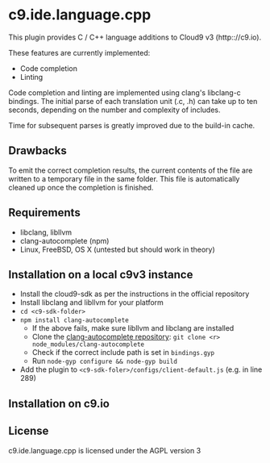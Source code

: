 c9.ide.language.cpp
===================

This plugin provides C / C++ language additions to Cloud9 v3 (http:://c9.io).

These features are currently implemented:

 * Code completion
 * Linting

Code completion and linting are implemented using clang's libclang-c bindings.
The initial parse of each translation unit (.c, .h) can take up to ten seconds,
depending on the number and complexity of includes.

Time for subsequent parses is greatly improved due to the build-in cache.

Drawbacks
---------

To emit the correct completion results, the current contents of the file are written
to a temporary file in the same folder. This file is automatically cleaned up once the
completion is finished.

Requirements
------------

 * libclang, libllvm
 * clang-autocomplete (npm)
 * Linux, FreeBSD, OS X (untested but should work in theory)

Installation on a local c9v3 instance
-------------------------------------

 * Install the cloud9-sdk as per the instructions in the official repository
 * Install libclang and libllvm for your platform
 * `cd <c9-sdk-folder>`
 * `npm install clang-autocomplete`
   * If the above fails, make sure libllvm and libclang are installed
   * Clone the [clang-autocomplete repository](https://github.com/invokr/clang-autocomplete): `git clone <r> node_modules/clang-autocomplete`
   * Check if the correct include path is set in `bindings.gyp`
   * Run `node-gyp configure && node-gyp build`
 * Add the plugin to `<c9-sdk-foler>/configs/client-default.js` (e.g. in line 289)

Installation on c9.io
---------------------

License
-------

c9.ide.language.cpp is licensed under the AGPL version 3